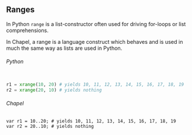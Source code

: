 ## Ranges
In Python ```range``` is a list-constructor often used for driving for-loops or list comprehensions.

In Chapel, a range is a language construct which behaves and is used in much the same way as lists are used in Python.
###### Python
```Python

r1 = xrange(10, 20) # yields 10, 11, 12, 13, 14, 15, 16, 17, 18, 19
r2 = xrange(20, 10) # yields nothing

```

###### Chapel
```chapel
var r1 = 10..20; # yields 10, 11, 12, 13, 14, 15, 16, 17, 18, 19
var r2 = 20..10; # yields nothing

```

